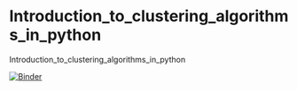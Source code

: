 # Introduction_to_clustering_algorithms_in_python
Introduction_to_clustering_algorithms_in_python


[![Binder](https://mybinder.org/badge_logo.svg)](https://mybinder.org/v2/gh/RaniaAbid-GH/Introduction_to_clustering_algorithms_in_python/master?filepath=clustering.ipynb)
